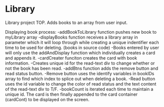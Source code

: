# Library
Library project TOP. Adds books to an array from user input. 

Displaying book process:
    -addBookToLibrary function pushes new book to myLibrary array
    -displayBooks function receives a library array in parameter which it will loop through while creating a unique indentifier each time to be used for deleting. (books in source code)
    -Books entered by user will only use the addAndDisplay function which individually creates a card and appends it.
    -cardCreater funciton creates the card with book information.
    -Creates unique id for the read-text div to change whether or not the book has been read.
    -addBtns function adds the remove button and read status button.
    -Remove button uses the identify variables in bookIDs array to find which index to splice out when deleting a book.
    -Read button uses the id variable to change the color of read status and the text content of the read-text div to T/F.
    -bookCount is iterated each time to maintain a unique id. The card is then finally appended to the card container (cardCont) to be displayed on the screen.

